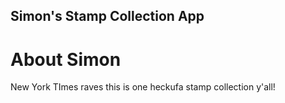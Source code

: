 Simon's Stamp Collection App
---

# About Simon

New York TImes raves this is one heckufa stamp collection y'all!